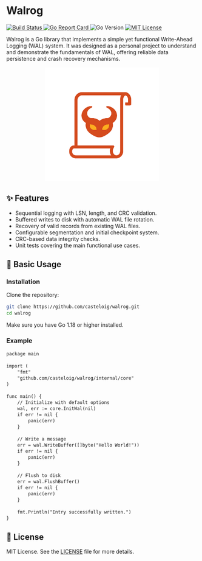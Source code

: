 # Walrog
<a href="https://github.com/casteloig/walrog/actions/workflows/main.yml">
  <img alt="Build Status" src="https://github.com/casteloig/walrog/actions/workflows/go.yml/badge.svg?branch=main">
</a>
<a href="https://goreportcard.com/report/github.com/casteloig/walrog">
  <img alt="Go Report Card" src="https://goreportcard.com/badge/github.com/casteloig/walrog" />
</a>
<img alt="Go Version" src="https://img.shields.io/badge/go-1.18+-blue">
<a href="LICENSE">
  <img alt="MIT License" src="https://img.shields.io/badge/license-MIT-blue.svg">
</a>


Walrog is a Go library that implements a simple yet functional Write-Ahead Logging (WAL) system. It was designed as a personal project to understand and demonstrate the fundamentals of WAL, offering reliable data persistence and crash recovery mechanisms.

<div align="center">
  <img src="assets/images/walrog.png" width="300" alt="Walrog Logo" />
</div>

## ✨ Features

- Sequential logging with LSN, length, and CRC validation.
- Buffered writes to disk with automatic WAL file rotation.
- Recovery of valid records from existing WAL files.
- Configurable segmentation and initial checkpoint system.
- CRC-based data integrity checks.
- Unit tests covering the main functional use cases.

## 🚀 Basic Usage

### Installation

Clone the repository:

```bash
git clone https://github.com/casteloig/walrog.git
cd walrog
```

Make sure you have Go 1.18 or higher installed.

### Example

```golang
package main

import (
	"fmt"
	"github.com/casteloig/walrog/internal/core"
)

func main() {
	// Initialize with default options
	wal, err := core.InitWal(nil)
	if err != nil {
		panic(err)
	}

	// Write a message
	err = wal.WriteBuffer([]byte("Hello World!"))
	if err != nil {
		panic(err)
	}

	// Flush to disk
	err = wal.FlushBuffer()
	if err != nil {
		panic(err)
	}

	fmt.Println("Entry successfully written.")
}
```

## 📄 License

MIT License. See the [LICENSE](LICENSE) file for more details.
